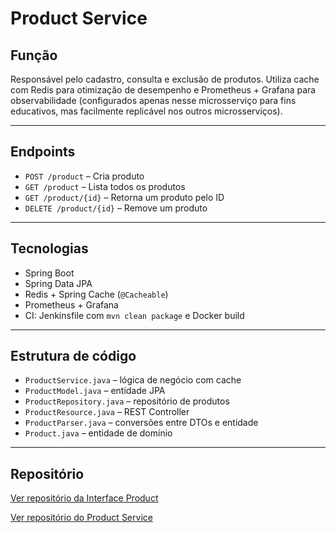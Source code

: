 # Product Service

## Função

Responsável pelo cadastro, consulta e exclusão de produtos. Utiliza cache com Redis para otimização de desempenho e Prometheus + Grafana para observabilidade (configurados apenas nesse microsserviço para fins educativos, mas facilmente replicável nos outros microsserviços).

---

## Endpoints

- `POST /product` – Cria produto
- `GET /product` – Lista todos os produtos
- `GET /product/{id}` – Retorna um produto pelo ID
- `DELETE /product/{id}` – Remove um produto

---

## Tecnologias

- Spring Boot
- Spring Data JPA
- Redis + Spring Cache (`@Cacheable`)
- Prometheus + Grafana
- CI: Jenkinsfile com `mvn clean package` e Docker build

---

## Estrutura de código

- `ProductService.java` – lógica de negócio com cache
- `ProductModel.java` – entidade JPA
- `ProductRepository.java` – repositório de produtos
- `ProductResource.java` – REST Controller
- `ProductParser.java` – conversões entre DTOs e entidade
- `Product.java` – entidade de domínio

---

## Repositório

[Ver repositório da Interface Product](https://github.com/Insper-Plataforma/product)

[Ver repositório do Product Service](https://github.com/Insper-Plataforma/product-service)

